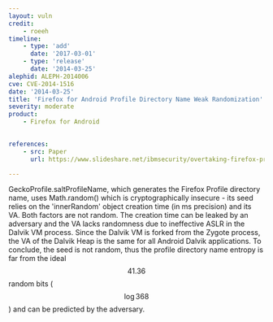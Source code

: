 ```yaml
---
layout: vuln
credit: 
    - roeeh
timeline:
    - type: 'add'
      date: '2017-03-01'
    - type: 'release'
      date: '2014-03-25' 
alephid: ALEPH-2014006
cve: CVE-2014-1516
date: '2014-03-25'
title: 'Firefox for Android Profile Directory Name Weak Randomization'
severity: moderate
product:
    - Firefox for Android
    

references:
    - src: Paper
      url: https://www.slideshare.net/ibmsecurity/overtaking-firefox-profiles-vulnerabilities-in-firefox-for-android

---
```

GeckoProfile.saltProfileName, which generates the Firefox Profile directory name, uses Math.random() which is cryptographically insecure - its seed relies on the 'innerRandom' object creation time (in ms precision) and its VA. Both factors are not random. The creation time can be leaked by an adversary and the VA lacks randomness due to ineffective ASLR in the Dalvik VM process. Since the Dalvik VM is forked from the Zygote process, the VA of the Dalvik Heap is the same for all Android Dalvik applications. To conclude, the seed is not random, thus the profile directory name entropy is far from the ideal $$41.36$$ random bits ($$\log 368$$) and can be predicted by the adversary.